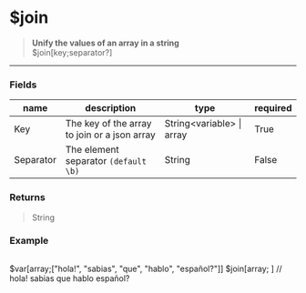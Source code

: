 # **$join**
> **Unify the values of an array in a string** <br/>
> $join[key;separator?]
- - -

### Fields
| name | description | type | required |
|------|-------------|------|----------|
| Key | The key of the array to join or a json array | String&lt;variable&gt; &#124; array | True |
| Separator | The element separator `(default \b)` | String | False |

### Returns
> String

### Example
> ```php
$var[array;["hola!", "sabias", "que", "hablo", "español?"]]
$join[array; ] // hola! sabias que hablo español?
```